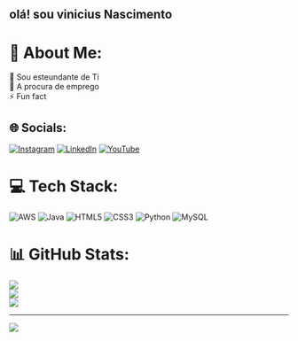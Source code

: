 ## olá! sou vinicius Nascimento

# 💫 About Me:
🔭 Sou esteundante de Ti<br>👯 A procura de emprego <br>⚡ Fun fact


## 🌐 Socials:
[![Instagram](https://img.shields.io/badge/Instagram-%23E4405F.svg?logo=Instagram&logoColor=white)](https://instagram.com/https://www.instagram.com/vinicius__________0/) [![LinkedIn](https://img.shields.io/badge/LinkedIn-%230077B5.svg?logo=linkedin&logoColor=white)](https://linkedin.com/in/https://www.linkedin.com/in/vinicius-silva-160194271/) [![YouTube](https://img.shields.io/badge/YouTube-%23FF0000.svg?logo=YouTube&logoColor=white)](https://youtube.com/@https://www.youtube.com/@Vinicius_nascimento) 

# 💻 Tech Stack:
![AWS](https://img.shields.io/badge/AWS-%23FF9900.svg?style=for-the-badge&logo=amazon-aws&logoColor=white) ![Java](https://img.shields.io/badge/java-%23ED8B00.svg?style=for-the-badge&logo=openjdk&logoColor=white) ![HTML5](https://img.shields.io/badge/html5-%23E34F26.svg?style=for-the-badge&logo=html5&logoColor=white) ![CSS3](https://img.shields.io/badge/css3-%231572B6.svg?style=for-the-badge&logo=css3&logoColor=white) ![Python](https://img.shields.io/badge/python-3670A0?style=for-the-badge&logo=python&logoColor=ffdd54) ![MySQL](https://img.shields.io/badge/mysql-%2300000f.svg?style=for-the-badge&logo=mysql&logoColor=white)
# 📊 GitHub Stats:
![](https://github-readme-stats.vercel.app/api?username=vinicius1703&theme=algolia&hide_border=false&include_all_commits=true&count_private=true)<br/>
![](https://github-readme-streak-stats.herokuapp.com/?user=vinicius1703&theme=algolia&hide_border=false)<br/>
![](https://github-readme-stats.vercel.app/api/top-langs/?username=vinicius1703&theme=algolia&hide_border=false&include_all_commits=true&count_private=true&layout=compact)

---
[![](https://visitcount.itsvg.in/api?id=vinicius1703&icon=0&color=0)](https://visitcount.itsvg.in)

<!-- Proudly created with GPRM ( https://gprm.itsvg.in ) -->
